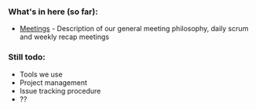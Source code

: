 ### What's in here (so far):
-  [Meetings](meetings.md) - Description of our general meeting philosophy, daily scrum and weekly recap meetings

### Still todo:
-  Tools we use
-  Project management
-  Issue tracking procedure
-  ??